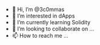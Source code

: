 - 👋 Hi, I’m @3c0mmas       
- 👀 I’m interested in dApps   
- 🌱 I’m currently learning Solidity
- 💞️ I’m looking to collaborate on ...   
- 📫 How to reach me ...  

<!---
3c0mmas/3c0mmas is a ✨ special ✨ repository because its `README.md` (this file) appears on your GitHub profile.
You can click the Preview link to take a look at your changes.
--->
